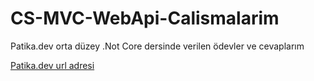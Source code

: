 # CS-MVC-WebApi-Calismalarim
Patika.dev orta düzey .Not Core dersinde verilen ödevler ve cevaplarım

[Patika.dev url adresi](https://www.patika.dev)
